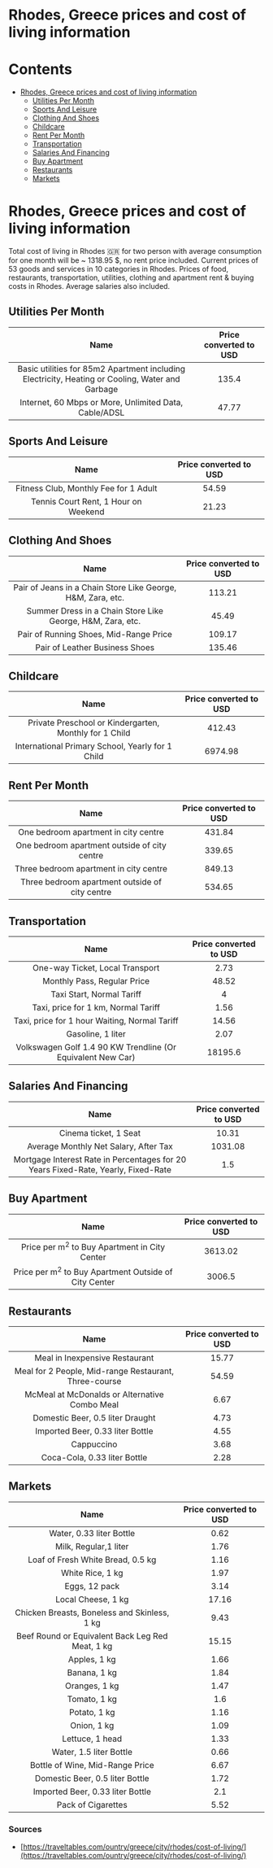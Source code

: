
Rhodes, Greece prices and cost of living information
====================================================

Contents
========

* [Rhodes, Greece prices and cost of living information](#rhodes-greece-prices-and-cost-of-living-information)
	* [Utilities Per Month](#utilities-per-month)
	* [Sports And Leisure](#sports-and-leisure)
	* [Clothing And Shoes](#clothing-and-shoes)
	* [Childcare](#childcare)
	* [Rent Per Month](#rent-per-month)
	* [Transportation](#transportation)
	* [Salaries And Financing](#salaries-and-financing)
	* [Buy Apartment](#buy-apartment)
	* [Restaurants](#restaurants)
	* [Markets](#markets)

# Rhodes, Greece prices and cost of living information


Total cost of living in Rhodes 🇬🇷 for two person with average consumption for one month will be ~ 1318.95 $, no rent 
price included. Current prices of 53 goods and services in 10 categories  in Rhodes. Prices of food, restaurants, 
transportation, utilities, clothing and apartment rent & buying costs in Rhodes. Average salaries also included.
## Utilities Per Month
  

|Name|Price converted to USD|
| :---: | :---: |
|Basic utilities for 85m2 Apartment including Electricity, Heating or Cooling, Water and Garbage|135.4|
|Internet, 60 Mbps or More, Unlimited Data, Cable/ADSL|47.77|
  

## Sports And Leisure
  

|Name|Price converted to USD|
| :---: | :---: |
|Fitness Club, Monthly Fee for 1 Adult|54.59|
|Tennis Court Rent, 1 Hour on Weekend|21.23|
  

## Clothing And Shoes
  

|Name|Price converted to USD|
| :---: | :---: |
|Pair of Jeans in a Chain Store Like George, H&M, Zara, etc.|113.21|
|Summer Dress in a Chain Store Like George, H&M, Zara, etc.|45.49|
|Pair of Running Shoes, Mid-Range Price|109.17|
|Pair of Leather Business Shoes|135.46|
  

## Childcare
  

|Name|Price converted to USD|
| :---: | :---: |
|Private Preschool or Kindergarten, Monthly for 1 Child|412.43|
|International Primary School, Yearly for 1 Child|6974.98|
  

## Rent Per Month
  

|Name|Price converted to USD|
| :---: | :---: |
|One bedroom apartment in city centre|431.84|
|One bedroom apartment outside of city centre|339.65|
|Three bedroom apartment in city centre|849.13|
|Three bedroom apartment outside of city centre|534.65|
  

## Transportation
  

|Name|Price converted to USD|
| :---: | :---: |
|One-way Ticket, Local Transport|2.73|
|Monthly Pass, Regular Price|48.52|
|Taxi Start, Normal Tariff|4|
|Taxi, price for 1 km, Normal Tariff|1.56|
|Taxi, price for 1 hour Waiting, Normal Tariff|14.56|
|Gasoline, 1 liter|2.07|
|Volkswagen Golf 1.4 90 KW Trendline (Or Equivalent New Car)|18195.6|
  

## Salaries And Financing
  

|Name|Price converted to USD|
| :---: | :---: |
|Cinema ticket, 1 Seat|10.31|
|Average Monthly Net Salary, After Tax|1031.08|
|Mortgage Interest Rate in Percentages for 20 Years Fixed-Rate, Yearly, Fixed-Rate|1.5|
  

## Buy Apartment
  

|Name|Price converted to USD|
| :---: | :---: |
|Price per m<sup>2</sup> to Buy Apartment in City Center|3613.02|
|Price per m<sup>2</sup> to Buy Apartment Outside of City Center|3006.5|
  

## Restaurants
  

|Name|Price converted to USD|
| :---: | :---: |
|Meal in Inexpensive Restaurant|15.77|
|Meal for 2 People, Mid-range Restaurant, Three-course|54.59|
|McMeal at McDonalds or Alternative Combo Meal|6.67|
|Domestic Beer, 0.5 liter Draught|4.73|
|Imported Beer, 0.33 liter Bottle|4.55|
|Cappuccino|3.68|
|Coca-Cola, 0.33 liter Bottle|2.28|
  

## Markets
  

|Name|Price converted to USD|
| :---: | :---: |
|Water, 0.33 liter Bottle|0.62|
|Milk, Regular,1 liter|1.76|
|Loaf of Fresh White Bread, 0.5 kg|1.16|
|White Rice, 1 kg|1.97|
|Eggs, 12 pack|3.14|
|Local Cheese, 1 kg|17.16|
|Chicken Breasts, Boneless and Skinless, 1 kg|9.43|
|Beef Round or Equivalent Back Leg Red Meat, 1 kg |15.15|
|Apples, 1 kg|1.66|
|Banana, 1 kg|1.84|
|Oranges, 1 kg|1.47|
|Tomato, 1 kg|1.6|
|Potato, 1 kg|1.16|
|Onion, 1 kg|1.09|
|Lettuce, 1 head|1.33|
|Water, 1.5 liter Bottle|0.66|
|Bottle of Wine, Mid-Range Price|6.67|
|Domestic Beer, 0.5 liter Bottle|1.72|
|Imported Beer, 0.33 liter Bottle|2.1|
|Pack of Cigarettes|5.52|
  

### Sources

- [https://traveltables.com/ountry/greece/city/rhodes/cost-of-living/](https://traveltables.com/ountry/greece/city/rhodes/cost-of-living/)

